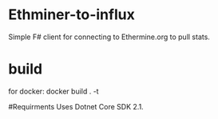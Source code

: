 # Ethminer-to-influx
Simple F# client for connecting to Ethermine.org to pull stats. 

# build 
for docker: docker build . -t <yourcontainername> 

#Requirments
Uses Dotnet Core SDK 2.1.


